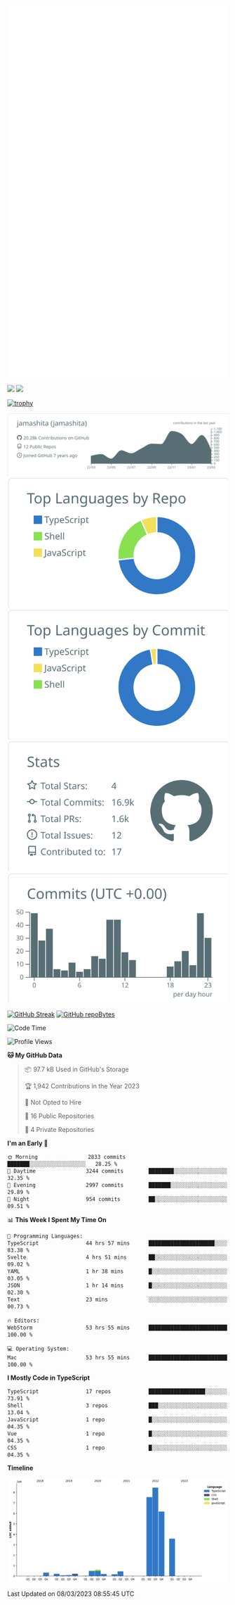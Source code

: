 [![](https://raw.githubusercontent.com/jamashita/jamashita/main/github-metrics.svg)](https://metrics.lecoq.io)

[![](https://github-readme-stats.vercel.app/api?username=jamashita&show_icons=ture&count_private=true)](https://github.com/anuraghazra/github-readme-stats)
[![](https://github-readme-stats.vercel.app/api/top-langs/?username=jamashita&layout=compact)](https://github.com/anuraghazra/github-readme-stats)

[![trophy](https://github-profile-trophy.vercel.app/?username=jamashita)](https://github.com/ryo-ma/github-profile-trophy)

[![](https://raw.githubusercontent.com/jamashita/jamashita/main/profile-summary-card-output/default/0-profile-details.svg)](https://github.com/vn7n24fzkq/github-profile-summary-cards)
[![](https://raw.githubusercontent.com/jamashita/jamashita/main/profile-summary-card-output/default/1-repos-per-language.svg)](https://github.com/vn7n24fzkq/github-profile-summary-cards) [![](https://raw.githubusercontent.com/jamashita/jamashita/main/profile-summary-card-output/default/2-most-commit-language.svg)](https://github.com/vn7n24fzkq/github-profile-summary-cards)
[![](https://raw.githubusercontent.com/jamashita/jamashita/main/profile-summary-card-output/default/3-stats.svg)](https://github.com/vn7n24fzkq/github-profile-summary-cards) [![](https://raw.githubusercontent.com/jamashita/jamashita/main/profile-summary-card-output/default/4-productive-time.svg)](https://github.com/vn7n24fzkq/github-profile-summary-cards)

[![GitHub Streak](http://github-readme-streak-stats.herokuapp.com?user=jamashita)](https://git.io/streak-stats)
[![GitHub repoBytes](https://github-repo-bytecounter.vercel.app/api?username=jamashita)](https://github.com/yamaccu/Github-Repo-ByteCounter)

<!--START_SECTION:waka-->
![Code Time](http://img.shields.io/badge/Code%20Time-313%20hrs%2049%20mins-blue)

![Profile Views](http://img.shields.io/badge/Profile%20Views-11-blue)

**🐱 My GitHub Data** 

> 📦 97.7 kB Used in GitHub's Storage 
 > 
> 🏆 1,942 Contributions in the Year 2023
 > 
> 🚫 Not Opted to Hire
 > 
> 📜 16 Public Repositories 
 > 
> 🔑 4 Private Repositories 
 > 
**I'm an Early 🐤** 

```text
🌞 Morning                2833 commits        ███████░░░░░░░░░░░░░░░░░░   28.25 % 
🌆 Daytime                3244 commits        ████████░░░░░░░░░░░░░░░░░   32.35 % 
🌃 Evening                2997 commits        ███████░░░░░░░░░░░░░░░░░░   29.89 % 
🌙 Night                  954 commits         ██░░░░░░░░░░░░░░░░░░░░░░░   09.51 % 
```


📊 **This Week I Spent My Time On** 

```text
💬 Programming Languages: 
TypeScript               44 hrs 57 mins      █████████████████████░░░░   83.38 % 
Svelte                   4 hrs 51 mins       ██░░░░░░░░░░░░░░░░░░░░░░░   09.02 % 
YAML                     1 hr 38 mins        █░░░░░░░░░░░░░░░░░░░░░░░░   03.05 % 
JSON                     1 hr 14 mins        █░░░░░░░░░░░░░░░░░░░░░░░░   02.30 % 
Text                     23 mins             ░░░░░░░░░░░░░░░░░░░░░░░░░   00.73 % 

🔥 Editors: 
WebStorm                 53 hrs 55 mins      █████████████████████████   100.00 % 

💻 Operating System: 
Mac                      53 hrs 55 mins      █████████████████████████   100.00 % 
```

**I Mostly Code in TypeScript** 

```text
TypeScript               17 repos            ██████████████████░░░░░░░   73.91 % 
Shell                    3 repos             ███░░░░░░░░░░░░░░░░░░░░░░   13.04 % 
JavaScript               1 repo              █░░░░░░░░░░░░░░░░░░░░░░░░   04.35 % 
Vue                      1 repo              █░░░░░░░░░░░░░░░░░░░░░░░░   04.35 % 
CSS                      1 repo              █░░░░░░░░░░░░░░░░░░░░░░░░   04.35 % 
```



**Timeline**

![Lines of Code chart](https://raw.githubusercontent.com/jamashita/jamashita/main/assets/bar_graph.png)


 Last Updated on 08/03/2023 08:55:45 UTC
<!--END_SECTION:waka-->
